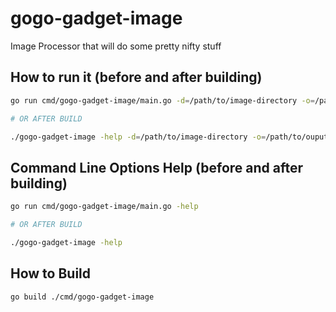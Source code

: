 # gogo-gadget-image

Image Processor that will do some pretty nifty stuff


## How to run it (before and after building)

```bash
go run cmd/gogo-gadget-image/main.go -d=/path/to/image-directory -o=/path/to/ouput-directory

# OR AFTER BUILD

./gogo-gadget-image -help -d=/path/to/image-directory -o=/path/to/ouput-directory
```

## Command Line Options Help (before and after building)

```bash
go run cmd/gogo-gadget-image/main.go -help 

# OR AFTER BUILD

./gogo-gadget-image -help
```

## How to Build

```bash
go build ./cmd/gogo-gadget-image
```

